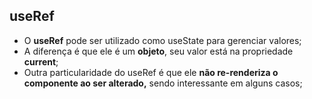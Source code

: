 ## useRef

- O **useRef** pode ser utilizado como useState para gerenciar valores;
- A diferença é que ele é um **objeto**, seu valor está na propriedade **current**;
- Outra particularidade do useRef é que ele **não re-renderiza o componente ao ser alterado,** sendo interessante em alguns casos;
